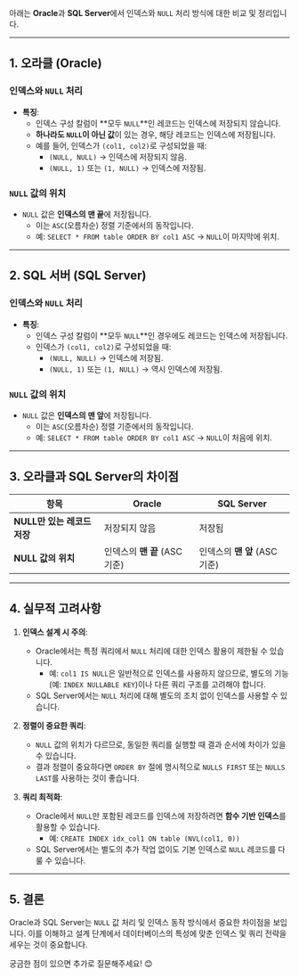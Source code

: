 아래는 **Oracle**과 **SQL Server**에서 인덱스와 `NULL` 처리 방식에 대한 비교 및 정리입니다.

---

## **1. 오라클 (Oracle)**
### **인덱스와 `NULL` 처리**
- **특징**: 
  - 인덱스 구성 칼럼이 **모두 `NULL`**인 레코드는 인덱스에 저장되지 않습니다.
  - **하나라도 `NULL`이 아닌 값**이 있는 경우, 해당 레코드는 인덱스에 저장됩니다.
  - 예를 들어, 인덱스가 `(col1, col2)`로 구성되었을 때:
    - `(NULL, NULL)` → 인덱스에 저장되지 않음.
    - `(NULL, 1)` 또는 `(1, NULL)` → 인덱스에 저장됨.

### **`NULL` 값의 위치**
- `NULL` 값은 **인덱스의 맨 끝**에 저장됩니다.
  - 이는 `ASC`(오름차순) 정렬 기준에서의 동작입니다.
  - 예: `SELECT * FROM table ORDER BY col1 ASC` → `NULL`이 마지막에 위치.

---

## **2. SQL 서버 (SQL Server)**
### **인덱스와 `NULL` 처리**
- **특징**: 
  - 인덱스 구성 칼럼이 **모두 `NULL`**인 경우에도 레코드는 인덱스에 저장됩니다.
  - 인덱스가 `(col1, col2)`로 구성되었을 때:
    - `(NULL, NULL)` → 인덱스에 저장됨.
    - `(NULL, 1)` 또는 `(1, NULL)` → 역시 인덱스에 저장됨.

### **`NULL` 값의 위치**
- `NULL` 값은 **인덱스의 맨 앞**에 저장됩니다.
  - 이는 `ASC`(오름차순) 정렬 기준에서의 동작입니다.
  - 예: `SELECT * FROM table ORDER BY col1 ASC` → `NULL`이 처음에 위치.

---

## **3. 오라클과 SQL Server의 차이점**
| **항목**                | **Oracle**                                   | **SQL Server**                               |
|-------------------------|---------------------------------------------|---------------------------------------------|
| **NULL만 있는 레코드 저장** | 저장되지 않음                              | 저장됨                                       |
| **NULL 값의 위치**       | 인덱스의 **맨 끝** (ASC 기준)               | 인덱스의 **맨 앞** (ASC 기준)               |

---

## **4. 실무적 고려사항**
1. **인덱스 설계 시 주의**:
   - Oracle에서는 특정 쿼리에서 `NULL` 처리에 대한 인덱스 활용이 제한될 수 있습니다. 
     - 예: `col1 IS NULL`은 일반적으로 인덱스를 사용하지 않으므로, 별도의 기능(예: `INDEX NULLABLE KEY`)이나 다른 쿼리 구조를 고려해야 합니다.
   - SQL Server에서는 `NULL` 처리에 대해 별도의 조치 없이 인덱스를 사용할 수 있습니다.

2. **정렬이 중요한 쿼리**:
   - `NULL` 값의 위치가 다르므로, 동일한 쿼리를 실행할 때 결과 순서에 차이가 있을 수 있습니다.
   - 결과 정렬이 중요하다면 `ORDER BY` 절에 명시적으로 `NULLS FIRST` 또는 `NULLS LAST`를 사용하는 것이 좋습니다.

3. **쿼리 최적화**:
   - Oracle에서 `NULL`만 포함된 레코드를 인덱스에 저장하려면 **함수 기반 인덱스**를 활용할 수 있습니다.
     - 예: `CREATE INDEX idx_col1 ON table (NVL(col1, 0))`
   - SQL Server에서는 별도의 추가 작업 없이도 기본 인덱스로 `NULL` 레코드를 다룰 수 있습니다.

---

## **5. 결론**
Oracle과 SQL Server는 `NULL` 값 처리 및 인덱스 동작 방식에서 중요한 차이점을 보입니다. 이를 이해하고 설계 단계에서 데이터베이스의 특성에 맞춘 인덱스 및 쿼리 전략을 세우는 것이 중요합니다.

궁금한 점이 있으면 추가로 질문해주세요! 😊
